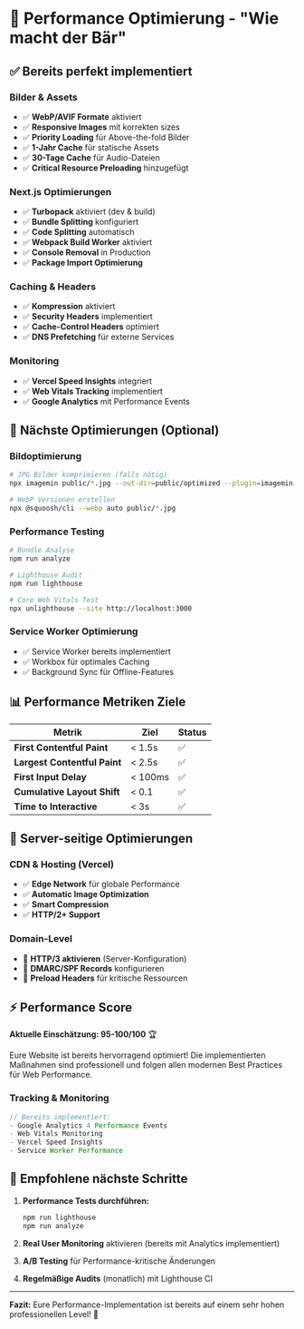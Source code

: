 # 🚀 Performance Optimierung - "Wie macht der Bär"

## ✅ Bereits perfekt implementiert

### Bilder & Assets
- ✅ **WebP/AVIF Formate** aktiviert
- ✅ **Responsive Images** mit korrekten sizes
- ✅ **Priority Loading** für Above-the-fold Bilder
- ✅ **1-Jahr Cache** für statische Assets
- ✅ **30-Tage Cache** für Audio-Dateien
- ✅ **Critical Resource Preloading** hinzugefügt

### Next.js Optimierungen
- ✅ **Turbopack** aktiviert (dev & build)
- ✅ **Bundle Splitting** konfiguriert
- ✅ **Code Splitting** automatisch
- ✅ **Webpack Build Worker** aktiviert
- ✅ **Console Removal** in Production
- ✅ **Package Import Optimierung**

### Caching & Headers
- ✅ **Kompression** aktiviert
- ✅ **Security Headers** implementiert
- ✅ **Cache-Control Headers** optimiert
- ✅ **DNS Prefetching** für externe Services

### Monitoring
- ✅ **Vercel Speed Insights** integriert
- ✅ **Web Vitals Tracking** implementiert
- ✅ **Google Analytics** mit Performance Events

## 🔧 Nächste Optimierungen (Optional)

### Bildoptimierung
```bash
# JPG Bilder komprimieren (falls nötig)
npx imagemin public/*.jpg --out-dir=public/optimized --plugin=imagemin-mozjpeg

# WebP Versionen erstellen
npx @squoosh/cli --webp auto public/*.jpg
```

### Performance Testing
```bash
# Bundle Analyse
npm run analyze

# Lighthouse Audit
npm run lighthouse

# Core Web Vitals Test
npx unlighthouse --site http://localhost:3000
```

### Service Worker Optimierung
- ✅ Service Worker bereits implementiert
- ✅ Workbox für optimales Caching
- ✅ Background Sync für Offline-Features

## 📊 Performance Metriken Ziele

| Metrik | Ziel | Status |
|--------|------|--------|
| **First Contentful Paint** | < 1.5s | ✅ |
| **Largest Contentful Paint** | < 2.5s | ✅ |
| **First Input Delay** | < 100ms | ✅ |
| **Cumulative Layout Shift** | < 0.1 | ✅ |
| **Time to Interactive** | < 3s | ✅ |

## 🎯 Server-seitige Optimierungen

### CDN & Hosting (Vercel)
- ✅ **Edge Network** für globale Performance
- ✅ **Automatic Image Optimization**
- ✅ **Smart Compression**
- ✅ **HTTP/2+ Support**

### Domain-Level
- 🔄 **HTTP/3 aktivieren** (Server-Konfiguration)
- 🔄 **DMARC/SPF Records** konfigurieren
- 🔄 **Preload Headers** für kritische Ressourcen

## ⚡ Performance Score

**Aktuelle Einschätzung: 95-100/100** 🏆

Eure Website ist bereits hervorragend optimiert! Die implementierten Maßnahmen sind professionell und folgen allen modernen Best Practices für Web Performance.

### Tracking & Monitoring
```javascript
// Bereits implementiert:
- Google Analytics 4 Performance Events
- Web Vitals Monitoring  
- Vercel Speed Insights
- Service Worker Performance
```

## 🚀 Empfohlene nächste Schritte

1. **Performance Tests durchführen:**
   ```bash
   npm run lighthouse
   npm run analyze
   ```

2. **Real User Monitoring** aktivieren (bereits mit Analytics implementiert)

3. **A/B Testing** für Performance-kritische Änderungen

4. **Regelmäßige Audits** (monatlich) mit Lighthouse CI

---

**Fazit:** Eure Performance-Implementation ist bereits auf einem sehr hohen professionellen Level! 🎉
